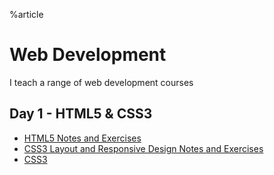 %article

# Web Development

I teach a range of web development courses

## Day 1 - HTML5 & CSS3

* [HTML5 Notes and Exercises](https://www.dropbox.com/sh/2s7qsycki6moohf/AAAv4jZm1a3ewBIvZdkyH7hUa)
* [CSS3 Layout and Responsive Design Notes and Exercises](https://www.dropbox.com/sh/the9iqhmsg558x0/AADJlzGmRvGz2tat68kczyIMa)
* [CSS3](https://www.dropbox.com/sh/llyp99tcim3sxhv/AABdhHmbJW508fbKdwf_RWo7a)
